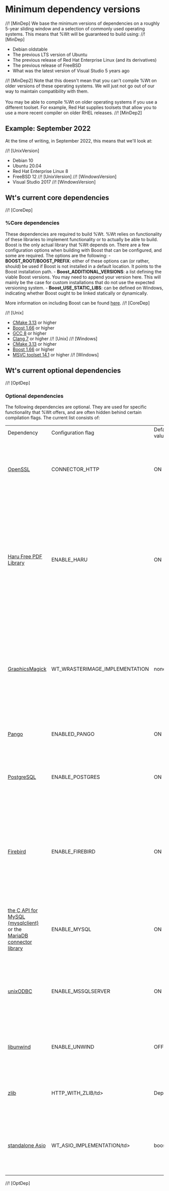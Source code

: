 # Minimum dependency versions

//! [MinDep]
We base the minimum versions of dependencies on a roughly 5-year sliding
window and a selection of commonly used operating systems. This means
that %Wt will be guaranteed to build using:
//! [MinDep]

- Debian oldstable
- The previous LTS version of Ubuntu
- The previous release of Red Hat Enterprise Linux (and its derivatives)
- The previous release of FreeBSD
- What was the latest version of Visual Studio 5 years ago

//! [MinDep2]
Note that this doesn't mean that you can't compile %Wt on older versions
of these operating systems. We will just not go out of our way to
maintain compatibility with them.
<br><br>
You may be able to compile %Wt on older operating systems if you
use a different toolset. For example, Red Hat supplies toolsets that
allow you to use a more recent compiler on older RHEL releases.
//! [MinDep2]

## Example: September 2022

At the time of writing, in September 2022, this means that we'll look at:

//! [UnixVersion]
- Debian 10
- Ubuntu 20.04
- Red Hat Enterprise Linux 8
- FreeBSD 12
//! [UnixVersion]
//! [WindowsVersion]
- Visual Studio 2017
//! [WindowsVersion]

## Wt's current core dependencies

//! [CoreDep]
<h3><a name="coredep">%Core dependencies</a></h3>
These dependencies are required to build %Wt. %Wt relies on functionality of these libraries to implement functionality or to actually be able to build.
Boost is the only actual library that %Wt depends on. There are a few configuration options when building with Boost that can be configured, and some are
required. The options are the following:
- <strong>BOOST_ROOT/BOOST_PREFIX</strong>: either of these options can (or rather, should) be used if Boost is not installed in a default location. It points to the Boost installation path.
- <strong>Boost_ADDITIONAL_VERSIONS</strong>: a list defining the viable Boost versions. You may need to append your version here. This will mainly be the case for custom installations that do not use the expected versioning system.
- <strong>Boost_USE_STATIC_LIBS</strong>: can be defined on Windows, indicating whether Boost ought to be linked statically or dynamically.

More information on including Boost can be found <a href="https://cmake.org/cmake/help/latest/module/FindBoost.html" target="_blank">here</a>.
//! [CoreDep]

//! [Unix]
- <a href="https://cmake.org/" target="_blank">CMake 3.13</a> or higher
- <a href="https://www.boost.org/" target="_blank">Boost 1.66</a> or higher
- <a href="https://gcc.gnu.org/" target="_blank">GCC 8</a> or higher
- <a href="https://clang.llvm.org/" target="_blanks">Clang 7</a> or higher
//! [Unix]
//! [Windows]
- <a href="https://cmake.org/" target="_blank">CMake 3.13</a> or higher
- <a href="https://www.boost.org/" target="_blank">Boost 1.66</a> or higher
- <a href="https://learn.microsoft.com/en-us/cpp/build/vscpp-step-0-installation?view=msvc-150" target="_blank">MSVC toolset 14.1</a> or higher
//! [Windows]

## Wt's current optional dependencies

//! [OptDep]
<h3><a name="optdep">Optional dependencies</a></h3>
The following dependencies are optional. They are used for specific functionality that %Wt offers, and are often hidden behind certain compilation flags.
The current list consists of:
<table>
  <tr>
    <td>Dependency</td>
    <td>Configuration flag</td>
    <td>Default value</td>
    <td>Details</td>
  </tr>
  <tr>
    <td><a href="http://www.openssl.org" target="_blank">OpenSSL</a></td>
    <td>CONNECTOR_HTTP</td>
    <td>ON</td>
    <td>Used to support the HTTPS protocol in the web client, and the HTTPS protocol in the built-in wthttpd connector. This will only be used of the wthttpd connector is actually build. This is managed by the build flag <strong>CONNECTOR_HTTP</strong>, which can be <strong>ON</strong> or <strong>OFF</strong>. If OpenSSL is not installed in a default location, its prefix needs to be specified with <strong>SSL_PREFIX</strong> (as a path).</td>
  </tr>
  <tr>
    <td><a href="http://libharu.org/" target="_blank">Haru Free PDF Library</a></td>
    <td>ENABLE_HARU</td>
    <td>ON</td>
    <td>Used to provide support for painting to PDF (<a href="classWt_1_1WPdfImage.html" target="_blank">WPdfImage</a>). This can be managed by using the <strong>ENABLE_HARU</strong> flag (<strong>ON/OFF</strong>). If Haru is not installed in a default location, its prefix needs to be specified with <strong>HARU_PREFIX</strong> (as a path). The library can be configured to link statically with <strong>HARU_DYNAMIC</strong> (where <strong>OFF</strong> means static link).<br><br><strong>%Wt relies on an older verion of HARU, below 2.4.0. Something does not quite compile right with higher versions. We may look at including a more recent version (see: <a href="https://redmine.emweb.be/issues/11704" target="_blank">#11704</a>). Additionally, there seems to be a rendering bug with higher versions (2.4.0-2.4.3), where floating point values are not correctly rendered (see: <a href="https://redmine.emweb.be/issues/11833" target="_blank">#11833</a>).</strong></td>
  </tr>
  <tr>
    <td><a href="http://www.graphicsmagick.org/" target="_blank">GraphicsMagick</a></td>
    <td>WT_WRASTERIMAGE_IMPLEMENTATION</td>
    <td>none</td>
    <td>Used for supporting painting to raster images (PNG, GIF, ...) (<a href="classWt_1_1WRasterImage.html" target="_blank">WRasterImage</a>), which are rendered server-side. This configures in what way images can be rendered in %Wt. This is managed by the <strong>WT_WRASTERIMAGE_IMPLEMENTATION</strong> flag. This flag is a string, and can take the values <strong>GraphicsMagick/Direct2D/none</strong>. Where <strong>GraphicsMagick</strong> will require a graphicsmagick installation. If this is not found, it needs to be specified using <strong>GM_PREFIX</strong> (as a path). Generally speaking <strong>GraphicsMagick</strong> is a Linux way to handle images, whereas <strong>Direct2D</strong> is the Windows way.</td>
  </tr>
  <tr>
    <td><a href="http://www.pango.org/" target="_blank">Pango</a></td>
    <td>ENABLED_PANGO</td>
    <td>ON</td>
    <td>Used for improved font support in the <a href="classWt_1_1WPdfImage.html" target="_blank">WPdfImage</a> and <a href="classWt_1_1WRasterImage.html" target="_blank">WRasterImage</a> paint devices. It can be configured by <strong>ENABLED_PANGO</strong> (<strong>ON/OFF</strong>). This will allow for more fonts to be used by %Wt.</td>
  </tr>
  <tr>
    <td><a href="http://www.postgresql.org/" target="_blank">PostgreSQL</a></td>
    <td>ENABLE_POSTGRES</td>
    <td>ON</td>
    <td>Used for the PostgreSQL backend for Wt::Dbo (<a href="classWt_1_1Dbo_1_1backend_1_1Postgres.html" target="_blank">Dbo::backend::Postgres</a>). This will allow %Wt to use PostgreSQL as its Dbo backend. This can be configured using <strong>ENABLE_POSTGRES</strong> (<strong>ON/OFF</strong>). If PostgreSQL is not installed in a default location, its prefix needs to be specified with <strong>POSTGRES_PREFIX</strong> (as a path).</td>
  </tr>
  <tr>
    <td><a href="http://www.firebirdsql.org/" target="_blank">Firebird</a></td>
    <td>ENABLE_FIREBIRD</td>
    <td>ON</td>
    <td>Used for the Firebird backend for Wt::Dbo (<a href="classWt_1_1Dbo_1_1backend_1_1Firebird.html" target="_blank">Dbo::backend::Firebird</a>). This will allow %Wt to use Firebird as its Dbo backend. This can be configured using <strong>ENABLE_FIREBIRD</strong> (<strong>ON/OFF</strong>). If Firebird is not installed in a default location, its prefix needs to be specified with <strong>FIREBIRD_PREFIX</strong> (as a path). By default %Wt includes a IBPP implementation (a library for accessing Firebird databases). If one wished to use a custom IBPP implementation, this will require <strong>IBPP_SRC_DIRECTORY</strong>, which can be found <a href="https://ibpp.sourceforge.io/" target="_blank">here</a>, together with <strong>USE_SYSTEM_IBPP</strong> being set to <strong>ON</strong>.</td>
  </tr>
  <tr>
    <td><a href="https://www.mysql.com/products/connector/" target="_blank">the C API for MySQL (mysqlclient)</a><br>or the<br><a href="https://mariadb.com/kb/en/the-mariadb-library/about-mariadb-connector-c">MariaDB connector library</a></td>
    <td>ENABLE_MYSQL</td>
    <td>ON</td>
    <td>Used for the MySQL/MariaDB backend for Wt::Dbo (<a href="classWt_1_1Dbo_1_1backend_1_1MySQL.html" target="_blank">Dbo::backend::MySQL</a>). This will allow %Wt to use MySQL/MariaDB as its Dbo backend. This can be configured using <strong>ENABLE_MYSQL</strong> (<strong>ON/OFF</strong>). If MySQL / MariaDB is not installed in a default location, its prefix needs to be specified with <strong>MYSQL_PREFIX</strong> (as a path).</td>
  </tr>
  <tr>
    <td><a href="http://www.unixodbc.org" target="_blank">unixODBC</a></td>
    <td>ENABLE_MSSQLSERVER</td>
    <td>ON</td>
    <td>Used for the SQL Server backend for Wt::Dbo (<a href="classWt_1_1Dbo_1_1backend_1_1MSSQLServer.html" target="_blank">Dbo::backend::MSSQLServer</a>). This will allow %Wt to use MSSQL as its Dbo backend. This can be configured using <strong>ENABLE_MSSQLSERVER</strong> (<strong>ON/OFF</strong>). As the name indicates, this is a Windows backend. But it can also be installed on Linux systems (see: <a href="https://learn.microsoft.com/en-us/sql/linux/sql-server-linux-setup" target="_blank">Microsoft's documentation</a> for more information).</td>
  </tr>
  <tr>
    <td><a href="http://www.nongnu.org/libunwind/" target="_blank">libunwind</a></td>
    <td>ENABLE_UNWIND</td>
    <td>OFF</td>
    <td>Used for the saving of backtraces in exceptions (useful for debugging). This can be configured by <strong>ENABLE_UNWIND</strong> (<strong>ON/OFF</strong>). If libunwind is not installed in a default location, its prefix needs to be specified with <strong>UNWIND_PREFIX</strong> (as a path).</td>
  </tr>
  <tr>
    <td><a href="https://zlib.net/" target="_blank">zlib</a></td>
    <td>HTTP_WITH_ZLIB/td>
    <td>Depends</td>
    <td>Used for the compression of data over HTTP or using WebSockets. This will only affect the <strong>wthttpd</strong> connector. This can be configured by <strong>HTTP_WITH_ZLIB</strong> (<strong>ON/OFF</strong>). If zlib is not installed in a default location, its prefix needs to be specified with <strong>ZLIB_PREFIX</strong> (as a path).</td>
  </tr>
  <tr>
    <td><a href="http://think-async.com/Asio/" target="_blank">standalone Asio</a></td>
    <td>WT_ASIO_IMPLEMENTATION/td>
    <td>boost</td>
    <td>It is possible to use the standalone version of Asio (Asio 1.12.0 or higher) instead of the one in the Boost library. This can be configured by <strong>WT_ASIO_IMPLEMENTATION</strong> (<strong>boost/standalone</strong>). If standalone Asio is not installed in a default location, its prefix needs to be specified with <strong>ASIO_PREFIX</strong> (as a path).</td>
  </tr>
</table>
//! [OptDep]
